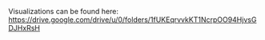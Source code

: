 Visualizations can be found here: https://drive.google.com/drive/u/0/folders/1fUKEqrvvkKT1NcrpOO94HjvsGDJHxRsH
